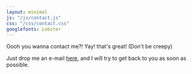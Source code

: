 ```yaml
---
layout: minimal
js: "/js/contact.js"
css: "/css/contact.css"
googlefonts: Lobster
---
```


Oooh you wanna contact me?! Yay! that's great! (Don't be creepy)

Just drop me an e-mail [here](mailto:jayb88@gmail.com), and I will try to get back to you as soon as possible.